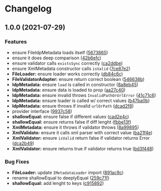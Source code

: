 # Changelog

## 1.0.0 (2021-07-29)


### Features

* ensure FileIdpMetadata loads itself ([5673865](https://www.github.com/GluuFederation/inbound-saml/commit/56738655804b57e7845599d20feaadd2acb7bfc8))
* ensure it does deep comparison ([42b6efc](https://www.github.com/GluuFederation/inbound-saml/commit/42b6efc64786d4811639da4d2ac2b2eb2ecc91c1))
* ensure validator calls `existsSync` correctly ([ca2ddbe](https://www.github.com/GluuFederation/inbound-saml/commit/ca2ddbe1a5f6ffc9dc4df08da961598fabca87e2))
* ensure XmlMetadata constructor calls `isValid` ([7ce87e2](https://www.github.com/GluuFederation/inbound-saml/commit/7ce87e2e9c73fa0b089f4135250babd7f71db6e9))
* **FileLoader:** ensure loader works correctly ([db84c6c](https://www.github.com/GluuFederation/inbound-saml/commit/db84c6c2d0e1bc9e2082b3c518b639fecf4c247c))
* **FileValidatorAdapter:** ensure return correct boolean ([546638b](https://www.github.com/GluuFederation/inbound-saml/commit/546638b3dd5b3a995e9597e588c026b1090862ba))
* **IdpMetadata:** ensure `load` is called in constructor ([8a8eb45](https://www.github.com/GluuFederation/inbound-saml/commit/8a8eb4551d390666e309e9c597691e368bd87acf))
* **IdpMetadata:** ensure data is loaded to prop ([aa27c40](https://www.github.com/GluuFederation/inbound-saml/commit/aa27c402a17d62bf4fdc38a3ed62576a423379c6))
* **IdpMetadata:** ensure invalid throws `InvalidPathOrUrlError` ([41c71c6](https://www.github.com/GluuFederation/inbound-saml/commit/41c71c672cb20063b223e494a64456fe72bad0a6))
* **IdpMetadata:** ensure loader is called w/ correct values ([b47ba0b](https://www.github.com/GluuFederation/inbound-saml/commit/b47ba0bc2c28527070bd6a6df84bfc166d0bba4f))
* **IdpMetadata:** ensure throws if invalid `urlOrPath` ([dcad2f8](https://www.github.com/GluuFederation/inbound-saml/commit/dcad2f866fa32fd1b292d2d6bfc9df74bafccaf9))
* provider interface ([9937c58](https://www.github.com/GluuFederation/inbound-saml/commit/9937c581c74f96113d044c8be23ee99004bd0695))
* **shallowEqual:** ensure false if different values ([cad2e4c](https://www.github.com/GluuFederation/inbound-saml/commit/cad2e4c8c6c2845d63046a9b8c2b8f181e100fed))
* **shallowEqual:** ensure returns false if diff lenght ([fbbe13f](https://www.github.com/GluuFederation/inbound-saml/commit/fbbe13fc1f5aa06764fc812336bc96ab660492b5))
* **XmlMetadata:** ensure it throws if validator throws ([8a99895](https://www.github.com/GluuFederation/inbound-saml/commit/8a998954b309505bbdb15a639791451e89090e63))
* **XmlValidato:** ensure it calls xml parser with correct value ([ba21f4e](https://www.github.com/GluuFederation/inbound-saml/commit/ba21f4e0bcbd93da94f870e05accc0d5c45f1675))
* **XmlValidator:** ensure `isValid` return false if validator returns Error ([dca2b49](https://www.github.com/GluuFederation/inbound-saml/commit/dca2b495149721a75475aea0224b2482a61bf444))
* **XmlValidator:** ensure returns true if validator returns true ([bd3f448](https://www.github.com/GluuFederation/inbound-saml/commit/bd3f448a111d70813d163dff949324d757a6f4cc))


### Bug Fixes

* **FileLoader:** update `IMetadataLoader` import ([891ac9c](https://www.github.com/GluuFederation/inbound-saml/commit/891ac9c59a09b4fa11b868c5fa408814a15a9909))
* rename shallowEqual to deeplyEqual ([259c71f](https://www.github.com/GluuFederation/inbound-saml/commit/259c71fec23132772024ec98befd1d3eec954881))
* **shallowEqual:** add lenght to keys ([c915892](https://www.github.com/GluuFederation/inbound-saml/commit/c915892913043965a3eec87ed9b552d02a239902))

